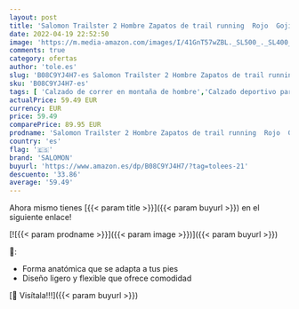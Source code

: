 ```yaml
---
layout: post
title: 'Salomon Trailster 2 Hombre Zapatos de trail running  Rojo  Goji Berry/Ebony/Warm Apricot   40 EU'
date: 2022-04-19 22:52:50
image: 'https://m.media-amazon.com/images/I/41GnT57wZBL._SL500_._SL400_.jpg'
comments: true
category: ofertas
author: 'tole.es'
slug: 'B08C9YJ4H7-es Salomon Trailster 2 Hombre Zapatos de trail running Rojo...'
sku: 'B08C9YJ4H7-es'
tags: [ 'Calzado de correr en montaña de hombre','Calzado deportivo para hombre','Calzados de running para hombre','Zapatillas y calzado deportivo para hombre','Zapatos','Zapatos para hombre','Zapatos y complementos','salomon','zapatos','🇪🇸', ]
actualPrice: 59.49 EUR
currency: EUR
price: 59.49
comparePrice: 89.95 EUR
prodname: 'Salomon Trailster 2 Hombre Zapatos de trail running  Rojo  Goji Berry/Ebony/Warm Apricot   40 EU'
country: 'es'
flag: '🇪🇸'
brand: 'SALOMON'
buyurl: 'https://www.amazon.es/dp/B08C9YJ4H7/?tag=tolees-21'
descuento: '33.86'
average: '59.49'
---
```


Ahora mismo tienes [{{< param title >}}]({{< param buyurl >}}) en el siguiente enlace!

[![{{< param prodname >}}]({{< param image >}})]({{< param buyurl >}})

🔎:

- Forma anatómica que se adapta a tus pies
- Diseño ligero y flexible que ofrece comodidad

[🛒 Visítala!!!]({{< param buyurl >}})

